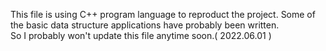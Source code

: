 This file is using C++ program language to reproduct the project.
Some of the basic data structure applications have probably been written.  
So I probably won't update this file anytime soon.( 2022.06.01 )
